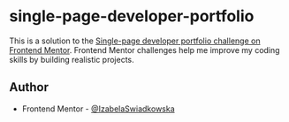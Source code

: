 # single-page-developer-portfolio

This is a solution to the [Single-page developer portfolio challenge on Frontend Mentor](https://www.frontendmentor.io/challenges/singlepage-developer-portfolio-bBVj2ZPi-x). Frontend Mentor challenges help me improve my coding skills by building realistic projects.

## Author

- Frontend Mentor - [@IzabelaSwiadkowska](https://www.frontendmentor.io/profile/IzabelaSwiadkowska)
